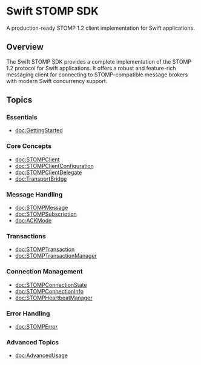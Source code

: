 # Swift STOMP SDK

A production-ready STOMP 1.2 client implementation for Swift applications.

## Overview

The Swift STOMP SDK provides a complete implementation of the STOMP 1.2 protocol for Swift applications. It offers a robust and feature-rich messaging client for connecting to STOMP-compatible message brokers with modern Swift concurrency support.

## Topics

### Essentials

- <doc:GettingStarted>

### Core Concepts

- <doc:STOMPClient>
- <doc:STOMPClientConfiguration>
- <doc:STOMPClientDelegate>
- <doc:TransportBridge>

### Message Handling

- <doc:STOMPMessage>
- <doc:STOMPSubscription>
- <doc:ACKMode>

### Transactions

- <doc:STOMPTransaction>
- <doc:STOMPTransactionManager>

### Connection Management

- <doc:STOMPConnectionState>
- <doc:STOMPConnectionInfo>
- <doc:STOMPHeartbeatManager>

### Error Handling

- <doc:STOMPError>

### Advanced Topics

- <doc:AdvancedUsage>
